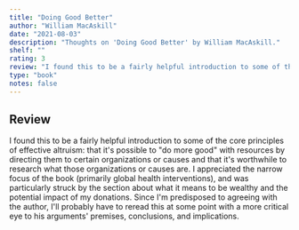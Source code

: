 ```yaml
---
title: "Doing Good Better"
author: "William MacAskill"
date: "2021-08-03"
description: "Thoughts on 'Doing Good Better' by William MacAskill."
shelf: ""
rating: 3
review: "I found this to be a fairly helpful introduction to some of the core principles of effective altruism: that it's possible to 'do more good' with resources by directing them to certain organizations or causes and that it's worthwhile to research what those organizations or causes are. I appreciated the narrow focus of the book (primarily global health interventions), and was particularly struck by the section about what it means to be wealthy and the potential impact of my donations. Since I'm predisposed to agreeing with the author, I'll probably have to reread this at some point with a more critical eye to his arguments' premises, conclusions, and implications."
type: "book"
notes: false
---
```


## Review

I found this to be a fairly helpful introduction to some of the core principles of effective altruism: that it's possible to "do more good" with resources by directing them to certain organizations or causes and that it's worthwhile to research what those organizations or causes are. I appreciated the narrow focus of the book (primarily global health interventions), and was particularly struck by the section about what it means to be wealthy and the potential impact of my donations. Since I'm predisposed to agreeing with the author, I'll probably have to reread this at some point with a more critical eye to his arguments' premises, conclusions, and implications.
